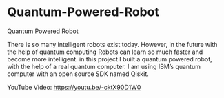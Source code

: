 # Quantum-Powered-Robot
Quantum Powered Robot

There is so many intelligent robots exist today. However, in the future with the help of quantum computing Robots can learn so much faster and become more intelligent.
in this project I built a quantum powered robot, with the help of a real quantum computer.
I am using IBM’s quantum computer with an open source SDK named Qiskit.

YouTube Video: https://youtu.be/-cktX90D1W0
